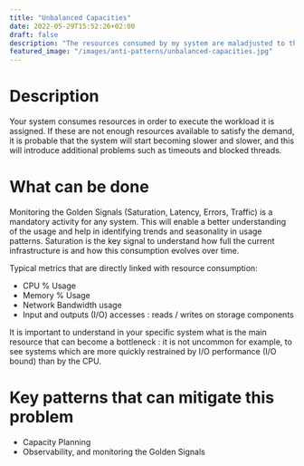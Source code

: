```yaml
---
title: "Unbalanced Capacities"
date: 2022-05-29T15:52:26+02:00
draft: false
description: "The resources consumed by my system are maladjusted to the tasks to be performed"
featured_image: "/images/anti-patterns/unbalanced-capacities.jpg"
---
```


# Description

Your system consumes resources in order to execute the workload it is assigned. If these are not enough resources available to satisfy the demand, it is probable that the system will start becoming slower and slower, and this will introduce additional problems such as timeouts and blocked threads. 

# What can be done

Monitoring the Golden Signals (Saturation, Latency, Errors, Traffic) is a mandatory activity for any system. This will enable a better understanding of the usage and help in identifying trends and seasonality in usage patterns. Saturation is the key signal to understand how full the current infrastructure is and how this consumption evolves over time.

Typical metrics that are directly linked with resource consumption:
- CPU % Usage
- Memory % Usage
- Network Bandwidth usage
- Input and outputs (I/O) accesses : reads / writes on storage components

It is important to understand in your specific system what is the main resource that can become a bottleneck : it is not uncommon for example, to see systems which are more quickly restrained by I/O performance (I/O bound) than by the CPU. 

# Key patterns that can mitigate this problem

- Capacity Planning
- Observability, and monitoring the Golden Signals
